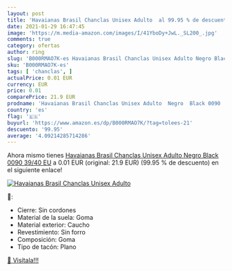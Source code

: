 ```yaml
---
layout: post
title: 'Havaianas Brasil Chanclas Unisex Adulto  al 99.95 % de descuento'
date: 2021-01-29 16:47:45
image: 'https://m.media-amazon.com/images/I/41YboDy+JwL._SL200_.jpg'
comments: true
category: ofertas
author: ring
slug: 'B000RMAO7K-es Havaianas Brasil Chanclas Unisex Adulto Negro Black 0090...'
sku: 'B000RMAO7K-es'
tags: [ 'chanclas', ]
actualPrice: 0.01 EUR
currency: EUR
price: 0.01
comparePrice: 21.9 EUR
prodname: 'Havaianas Brasil Chanclas Unisex Adulto  Negro  Black 0090   39/40 EU'
country: 'es'
flag: '🇪🇸'
buyurl: 'https://www.amazon.es/dp/B000RMAO7K/?tag=tolees-21'
descuento: '99.95'
average: '4.09214285714286'
---
```


Ahora mismo tienes [Havaianas Brasil Chanclas Unisex Adulto  Negro  Black 0090   39/40 EU](https://www.amazon.es/dp/B000RMAO7K/?tag=tolees-21) a 0.01 EUR (original: 21.9 EUR) (99.95 %  de descuento) en el siguiente enlace!

[![Havaianas Brasil Chanclas Unisex Adulto ](https://m.media-amazon.com/images/I/41YboDy+JwL._SL200_.jpg)](https://www.amazon.es/dp/B000RMAO7K/?tag=tolees-21)

🔎:

- Cierre: Sin cordones
- Material de la suela: Goma
- Material exterior: Caucho
- Revestimiento: Sin forro
- Composición: Goma
- Tipo de tacón: Plano

[🛒 Visítala!!!](https://www.amazon.es/dp/B000RMAO7K/?tag=tolees-21)
